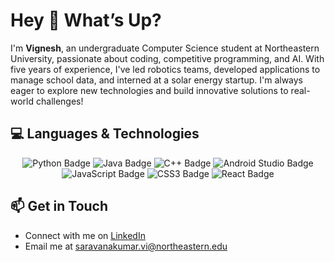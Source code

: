 # Hey 👋 What’s Up?

<p align="left">I'm <strong>Vignesh</strong>, an undergraduate Computer Science student at Northeastern University, passionate about coding, competitive programming, and AI. With five years of experience, I've led robotics teams, developed applications to manage school data, and interned at a solar energy startup. I'm always eager to explore new technologies and build innovative solutions to real-world challenges!</p>


## 💻 Languages & Technologies

<p align="center"> <img src="https://img.shields.io/badge/Python-3776AB?style=for-the-badge&logo=python&logoColor=white" alt="Python Badge" /> <img src="https://img.shields.io/badge/Java-ED8B00?style=for-the-badge&logo=java&logoColor=white" alt="Java Badge" /> <img src="https://img.shields.io/badge/C++-00599C?style=for-the-badge&logo=cplusplus&logoColor=white" alt="C++ Badge" /> <img src="https://img.shields.io/badge/Android%20Studio-3DDC84?style=for-the-badge&logo=android-studio&logoColor=white" alt="Android Studio Badge" /> <img src="https://img.shields.io/badge/JavaScript-F7DF1E?style=for-the-badge&logo=javascript&logoColor=black" alt="JavaScript Badge" /> <img src="https://img.shields.io/badge/CSS3-1572B6?style=for-the-badge&logo=css3&logoColor=white" alt="CSS3 Badge" /> <img src="https://img.shields.io/badge/React-61DAFB?style=for-the-badge&logo=react&logoColor=black" alt="React Badge" /> </p>


## 📫 Get in Touch

- Connect with me on [LinkedIn](https://www.linkedin.com/in/vigneshsaravanakumar)
- Email me at <saravanakumar.vi@northeastern.edu>